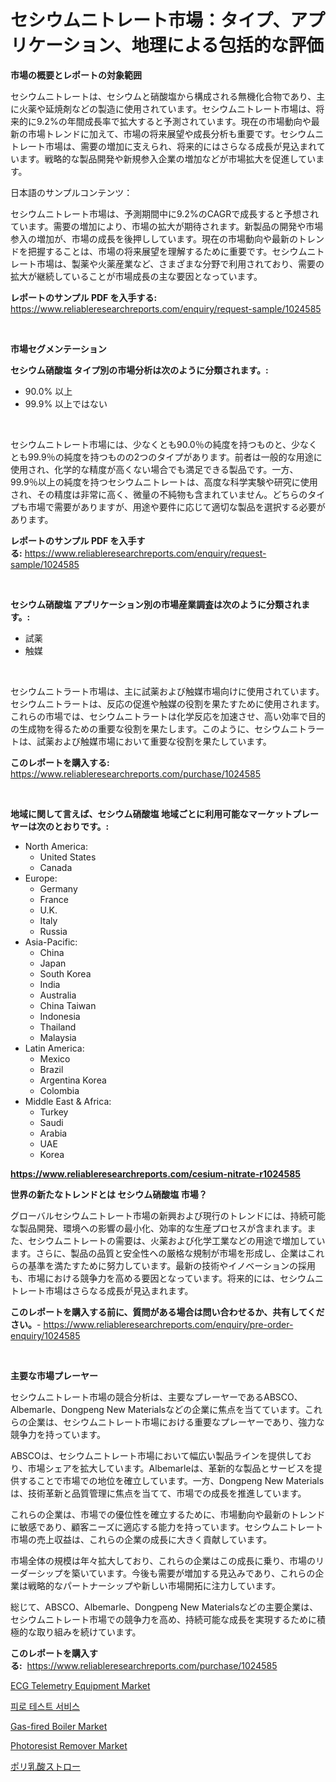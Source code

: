 <p><h1>セシウムニトレート市場：タイプ、アプリケーション、地理による包括的な評価</h1></p><p><strong>市場の概要とレポートの対象範囲</strong></p>
<p><p>セシウムニトレートは、セシウムと硝酸塩から構成される無機化合物であり、主に火薬や延焼剤などの製造に使用されています。セシウムニトレート市場は、将来的に9.2%の年間成長率で拡大すると予測されています。現在の市場動向や最新の市場トレンドに加えて、市場の将来展望や成長分析も重要です。セシウムニトレート市場は、需要の増加に支えられ、将来的にはさらなる成長が見込まれています。戦略的な製品開発や新規参入企業の増加などが市場拡大を促進しています。</p><p>日本語のサンプルコンテンツ：</p><p>セシウムニトレート市場は、予測期間中に9.2%のCAGRで成長すると予想されています。需要の増加により、市場の拡大が期待されます。新製品の開発や市場参入の増加が、市場の成長を後押ししています。現在の市場動向や最新のトレンドを把握することは、市場の将来展望を理解するために重要です。セシウムニトレート市場は、製薬や火薬産業など、さまざまな分野で利用されており、需要の拡大が継続していることが市場成長の主な要因となっています。</p></p>
<p><strong>レポートのサンプル PDF を入手する:</strong> <a href="https://www.reliableresearchreports.com/enquiry/request-sample/1024585">https://www.reliableresearchreports.com/enquiry/request-sample/1024585</a></p>
<p>&nbsp;</p>
<p><strong>市場セグメンテーション</strong></p>
<p><strong>セシウム硝酸塩 タイプ別の市場分析は次のように分類されます。:</strong></p>
<p><ul><li>90.0% 以上</li><li>99.9% 以上ではない</li></ul></p>
<p>&nbsp;</p>
<p><p>セシウムニトレート市場には、少なくとも90.0％の純度を持つものと、少なくとも99.9％の純度を持つものの2つのタイプがあります。前者は一般的な用途に使用され、化学的な精度が高くない場合でも満足できる製品です。一方、99.9％以上の純度を持つセシウムニトレートは、高度な科学実験や研究に使用され、その精度は非常に高く、微量の不純物も含まれていません。どちらのタイプも市場で需要がありますが、用途や要件に応じて適切な製品を選択する必要があります。</p></p>
<p><strong>レポートのサンプル PDF を入手する:</strong>&nbsp;<a href="https://www.reliableresearchreports.com/enquiry/request-sample/1024585">https://www.reliableresearchreports.com/enquiry/request-sample/1024585</a></p>
<p>&nbsp;</p>
<p><strong> セシウム硝酸塩 アプリケーション別の市場産業調査は次のように分類されます。:</strong></p>
<p><ul><li>試薬</li><li>触媒</li></ul></p>
<p>&nbsp;</p>
<p><p>セシウムニトラート市場は、主に試薬および触媒市場向けに使用されています。セシウムニトラートは、反応の促進や触媒の役割を果たすために使用されます。これらの市場では、セシウムニトラートは化学反応を加速させ、高い効率で目的の生成物を得るための重要な役割を果たします。このように、セシウムニトラートは、試薬および触媒市場において重要な役割を果たしています。</p></p>
<p><strong>このレポートを購入する:</strong>&nbsp; <a href="https://www.reliableresearchreports.com/purchase/1024585">https://www.reliableresearchreports.com/purchase/1024585</a></p>
<p>&nbsp;</p>
<p><strong>地域に関して言えば、セシウム硝酸塩 地域ごとに利用可能なマーケットプレーヤーは次のとおりです。:</strong></p>
<p><ul>
    <li>
        North America:
        <ul>
            <li>United States</li>
            <li>Canada</li>
        </ul>
    </li>
    <li>
        Europe:
        <ul>
            <li>Germany</li>
            <li>France</li>
            <li>U.K.</li>
            <li>Italy</li>
            <li>Russia</li>
        </ul>
    </li>
    <li>
        Asia-Pacific:
        <ul>
            <li>China</li>
            <li>Japan</li>
            <li>South Korea</li>
            <li>India</li>
            <li>Australia</li>
            <li>China Taiwan</li>
            <li>Indonesia</li>
            <li>Thailand</li>
            <li>Malaysia</li>
        </ul>
    </li>
    <li>
        Latin America:
        <ul>
            <li>Mexico</li>
            <li>Brazil</li>
            <li>Argentina Korea</li>
            <li>Colombia</li>
        </ul>
    </li>
    <li>
        Middle East & Africa:
        <ul>
            <li>Turkey</li>
            <li>Saudi</li>
            <li>Arabia</li>
            <li>UAE</li>
            <li>Korea</li>
        </ul>
    </li>
    </ul></p>
<p><strong><a href="https://www.reliableresearchreports.com/cesium-nitrate-r1024585">https://www.reliableresearchreports.com/cesium-nitrate-r1024585</a></strong>&nbsp;</p>
<p><strong>世界の新たなトレンドとは セシウム硝酸塩 市場？</strong></p>
<p><p>グローバルセシウムニトレート市場の新興および現行のトレンドには、持続可能な製品開発、環境への影響の最小化、効率的な生産プロセスが含まれます。また、セシウムニトレートの需要は、火薬および化学工業などの用途で増加しています。さらに、製品の品質と安全性への厳格な規制が市場を形成し、企業はこれらの基準を満たすために努力しています。最新の技術やイノベーションの採用も、市場における競争力を高める要因となっています。将来的には、セシウムニトレート市場はさらなる成長が見込まれます。</p></p>
<p><strong>このレポートを購入する前に、質問がある場合は問い合わせるか、共有してください。</strong>- <a href="https://www.reliableresearchreports.com/enquiry/pre-order-enquiry/1024585">https://www.reliableresearchreports.com/enquiry/pre-order-enquiry/1024585</a></p>
<p>&nbsp;</p>
<p><strong>主要な市場プレーヤー</strong></p>
<p><p>セシウムニトレート市場の競合分析は、主要なプレーヤーであるABSCO、Albemarle、Dongpeng New Materialsなどの企業に焦点を当てています。これらの企業は、セシウムニトレート市場における重要なプレーヤーであり、強力な競争力を持っています。</p><p>ABSCOは、セシウムニトレート市場において幅広い製品ラインを提供しており、市場シェアを拡大しています。Albemarleは、革新的な製品とサービスを提供することで市場での地位を確立しています。一方、Dongpeng New Materialsは、技術革新と品質管理に焦点を当てて、市場での成長を推進しています。</p><p>これらの企業は、市場での優位性を確立するために、市場動向や最新のトレンドに敏感であり、顧客ニーズに適応する能力を持っています。セシウムニトレート市場の売上収益は、これらの企業の成長に大きく貢献しています。</p><p>市場全体の規模は年々拡大しており、これらの企業はこの成長に乗り、市場のリーダーシップを築いています。今後も需要が増加する見込みであり、これらの企業は戦略的なパートナーシップや新しい市場開拓に注力しています。</p><p>総じて、ABSCO、Albemarle、Dongpeng New Materialsなどの主要企業は、セシウムニトレート市場での競争力を高め、持続可能な成長を実現するために積極的な取り組みを続けています。</p></p>
<p><strong>このレポートを購入する:</strong>&nbsp;&nbsp;<a href="https://www.reliableresearchreports.com/purchase/1024585">https://www.reliableresearchreports.com/purchase/1024585</a></p>
<p><p><a href="https://github.com/vimar16th/Market-Research-Report-List-4/blob/main/ecg-telemetry-equipment-market.md">ECG Telemetry Equipment Market</a></p><p><a href="https://github.com/KellyLyncyh543964/Market-Research-Report-List-1/blob/main/581086438932.md">피로 테스트 서비스</a></p><p><a href="https://github.com/luckyshygirl/Market-Research-Report-List-4/blob/main/gas-fired-boiler-market.md">Gas-fired Boiler Market</a></p><p><a href="https://issuu.com/reportprime-2/docs/photoresist-remover-market-size-2030.pptx">Photoresist Remover Market</a></p><p><a href="https://github.com/schmahlson/Market-Research-Report-List-1/blob/main/696651942493.md">ポリ乳酸ストロー</a></p></p>